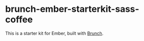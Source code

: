 brunch-ember-starterkit-sass-coffee
===================================

This is a starter kit for Ember, built with [Brunch](http://brunch.io).
